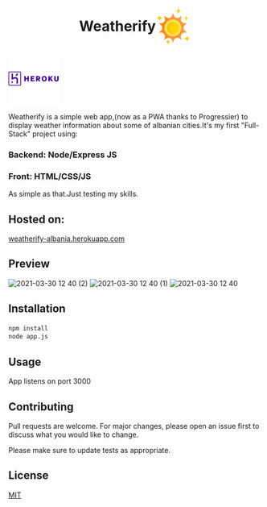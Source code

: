 
<h1 style="display: flex; align-items: center; justify-content: center;">Weatherify <img src="https://raw.githubusercontent.com/911mateo911/Weatherify/2ec227b9e6542a5d7dc2238a10460e016780b2ff/readme/sun.svg" width="70" height="70" /> </h1>

<a href="https://weatherify-albania.herokuapp.com/"><img src="https://github.com/911mateo911/Weatherify/blob/master/readme/heroku.png?raw=true" height="100px"></a>

Weatherify is a simple web app,(now as a PWA thanks to Progressier) to display weather information about some of albanian cities.It's my first "Full-Stack" project using:
### Backend: Node/Express JS
### Front: HTML/CSS/JS

As simple as that.Just testing my skills.

## Hosted on:
[weatherify-albania.herokuapp.com](https://weatherify-albania.herokuapp.com/)

## Preview
![2021-03-30 12 40 (2)](https://user-images.githubusercontent.com/68548704/112977797-c5ff7400-9156-11eb-86e1-eb9774e273bb.png)
![2021-03-30 12 40 (1)](https://user-images.githubusercontent.com/68548704/112977850-d57ebd00-9156-11eb-9b8f-abbb0f74471c.png)
![2021-03-30 12 40](https://user-images.githubusercontent.com/68548704/112977856-d879ad80-9156-11eb-90b2-dd06d3cbd4d5.png)


## Installation

```bash
npm install
node app.js
```

## Usage
App listens on port 3000

## Contributing
Pull requests are welcome. For major changes, please open an issue first to discuss what you would like to change.

Please make sure to update tests as appropriate.

## License
[MIT](https://choosealicense.com/licenses/mit/)
